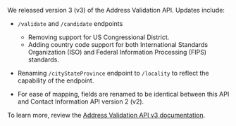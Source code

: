 We released version 3 (v3) of the Address Validation API. Updates include:
- `/validate` and `/candidate` endpoints

     - Removing support for US Congressional District. 
     - Adding country code support for both International Standards Organization (ISO) and Federal Information Processing (FIPS) standards.

- Renaming `/cityStateProvince` endpoint to `/locality` to reflect the capability of the endpoint.

- For ease of mapping, fields are renamed to be identical between this API and Contact Information API version 2 (v2).

To learn more, review the [Address Validation API v3 documentation](../address-validation/docs?version=v3).
